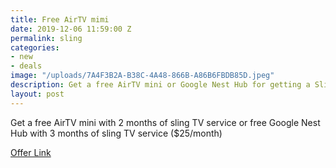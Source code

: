 ```yaml
---
title: Free AirTV mimi
date: 2019-12-06 11:59:00 Z
permalink: sling
categories:
- new
- deals
image: "/uploads/7A4F3B2A-B38C-4A48-866B-A86B6FBDB85D.jpeg"
description: Get a free AirTV mini or Google Nest Hub for getting a Sling TV service
layout: post
---
```


Get a free AirTV mini with 2 months of sling TV service or free Google Nest Hub with 3 months of sling TV service ($25/month)

[Offer Link](https://www.sling.com/deals)